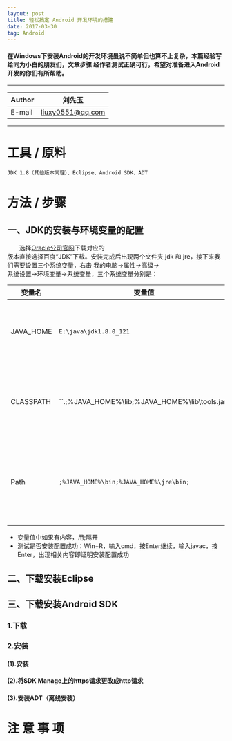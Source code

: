 ```yaml
---
layout: post
title: 轻松搞定 Android 开发环境的搭建
date: 2017-03-30
tag: Android
---
```


#### 在Windows下安装Android的开发环境虽说不简单但也算不上复杂，本篇经验写给同为小白的朋友们，文章步骤  经作者测试正确可行，希望对准备进入Android开发的你们有所帮助。

****

|Author|刘先玉|
|---|---
|E-mail|liuxy0551@qq.com

****

# 工具 / 原料

    JDK 1.8（其他版本同理）、Eclipse、Android SDK、ADT

# 方法 / 步骤

## 一、JDK的安装与环境变量的配置

　　选择[Oracle公司官网](http://www.oracle.com/technetwork/java/javase/downloads/jdk8-downloads-2133151.html)下载对应的  
版本直接选择百度“JDK”下载。安装完成后出现两个文件夹 jdk 和 jre，接下来我们需要设置三个系统变量，右击	我的电脑->属性->高级->  
系统设置->环境变量->系统变量，三个系统变量分别是：


|变量名|变量值|备注|
|----|----|----|
|JAVA_HOME|`E:\java\jdk1.8.0_121`|变量值为JDK在你电脑上的安装路径|
|CLASSPATH|``.;%JAVA_HOME%\lib;%JAVA_HOME%\lib\tools.jar`|注意变量值字符串前面有一个"."表示当前目录|
|Path|``;%JAVA_HOME%\bin;%JAVA_HOME%\jre\bin;``|Path属性已存在，可直接编辑，在原来变量后追加即可|

- 变量值中如果有内容，用;隔开
- 测试是否安装配置成功：Win+R，输入cmd，按Enter继续，输入javac，按Enter，出现相关内容即证明安装配置成功

## 二、下载安装Eclipse

## 三、下载安装Android SDK

### 1.下载

### 2.安装

#### (1).安装

#### (2).将SDK Manage上的https请求更改成http请求

#### (3).安装ADT（离线安装）

# 注 意 事 项
